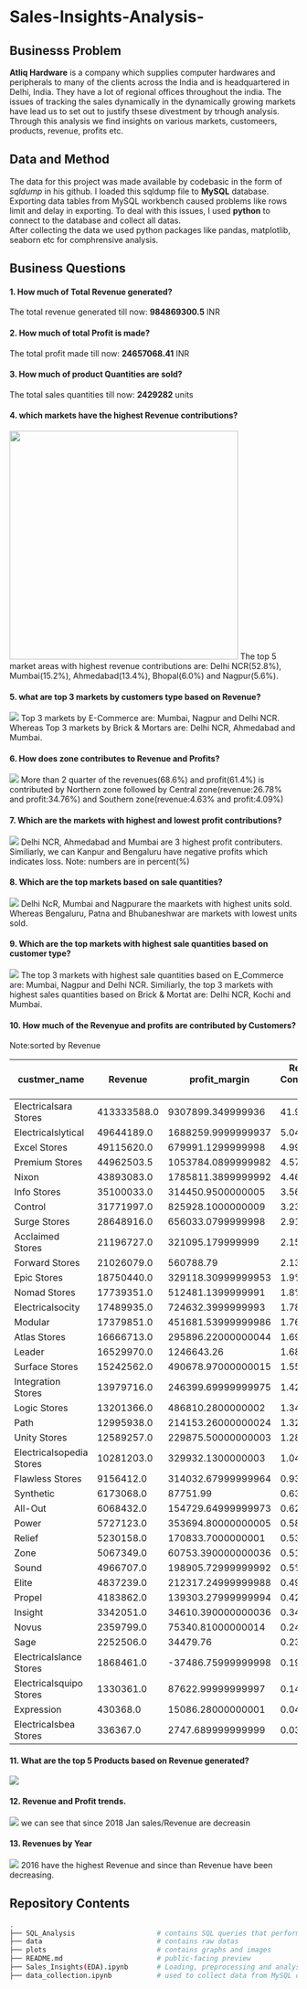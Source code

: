 # Sales-Insights-Analysis-

## Businesss Problem
**Atliq Hardware** is a company which supplies computer hardwares and peripherals to many of the clients across the India and is headquartered in Delhi, India. They have a lot of regional offices throughout the india. The issues of tracking the sales dynamically in the dynamically growing markets have lead us to set out to justify thsese divestment by trhough analysis. Through this analysis we find insights on various markets, customeers, products, revenue, profits etc.  

## Data and Method
The data for this project was made available by <a link="https://github.com/codebasics/DataAnalysisProjects/tree/master/1_SalesInsights">codebasic</a> in the form of *sqldump* in his github. I loaded this sqldump file to **MySQL** database. Exporting data tables from MySQL workbench caused problems like rows limit and delay in exporting. To deal with this issues, I used **python** to connect to the database and collect all datas.  
After collecting the data we used python packages like pandas, matplotlib, seaborn etc for comphrensive analysis.  

## Business Questions
#### 1. How much of Total Revenue generated?  
The total revenue generated till now: **984869300.5** INR  

#### 2. How much of total Profit is made?
The total profit made till now: **24657068.41** INR

#### 3. How much of product Quantities are sold?
The total sales quantities till now:  **2429282** units

#### 4. which markets have the highest Revenue contributions?
<img src="plots/revenuebymarkets.png" height='400'>  
The top 5 market areas with highest revenue contributions are: Delhi NCR(52.8%), Mumbai(15.2%), Ahmedabad(13.4%), Bhopal(6.0%) and Nagpur(5.6%).  
   
#### 5. what are top 3 markets by customers type based on Revenue?
<img src="plots/revenuebymarkets_&_cust_type.png">  
Top 3 markets by E-Commerce are: Mumbai, Nagpur and Delhi NCR. Whereas Top 3 markets by Brick & Mortars are: Delhi NCR, Ahmedabad and Mumbai.  

#### 6. How does zone contributes to Revenue and Profits?  
<img src="plots/Revenue_profit_contr_by_market(zone).png">  
More than 2 quarter of the revenues(68.6%) and profit(61.4%) is contributed by Northern zone followed by Central zone(revenue:26.78% and profit:34.76%) and Southern zone(revenue:4.63% and profit:4.09%)

#### 7. Which are the markets with highest and lowest profit contributions?  
<img src='plots/proft_pct_by_markets.png'>  
Delhi NCR, Ahmedabad and Mumbai are 3 highest profit contributers. Similiarly, we can Kanpur and Bengaluru have negative profits which indicates loss. Note: numbers are in percent(%)  

#### 8. Which are the top markets based on sale quantities?  
<img src="plots/sales_qty_by_markets.png">  
Delhi NcR, Mumbai and Nagpurare the maarkets with highest units sold. Whereas Bengaluru, Patna and Bhubaneshwar are markets with lowest units sold.

#### 9. Which are the top markets with highest sale quantities based on customer type?  
<img src="plots/sales_qty_by_markets_&_custtype.png">  
The top 3 markets with highest sale quantities based on E_Commerce are: Mumbai, Nagpur and Delhi NCR. Similiarly, the top 3 markets with highest sales quantities based on Brick & Mortat are: Delhi NCR, Kochi and Mumbai.

#### 10. How much of the Revenyue and profits are contributed by Customers?
Note:sorted by Revenue

|custmer_name            |Revenue    |profit_margin     |Revenue Contribution %|profit margin %|
|------------------------|-----------|------------------|----------------------|---------------|
|Electricalsara Stores   |413333588.0|9307899.349999936 |41.97%                |37.75%         |
|Electricalslytical      |49644189.0 |1688259.9999999937|5.04%                 |6.85%          |
|Excel Stores            |49115620.0 |679991.1299999998 |4.99%                 |2.76%          |
|Premium Stores          |44962503.5 |1053784.0899999982|4.57%                 |4.27%          |
|Nixon                   |43893083.0 |1785811.3899999992|4.46%                 |7.24%          |
|Info Stores             |35100033.0 |314450.9500000005 |3.56%                 |1.28%          |
|Control                 |31771997.0 |825928.1000000009 |3.23%                 |3.35%          |
|Surge Stores            |28648916.0 |656033.0799999998 |2.91%                 |2.66%          |
|Acclaimed Stores        |21196727.0 |321095.179999999  |2.15%                 |1.3%           |
|Forward Stores          |21026079.0 |560788.79         |2.13%                 |2.27%          |
|Epic Stores             |18750440.0 |329118.30999999953|1.9%                  |1.33%          |
|Nomad Stores            |17739351.0 |512481.1399999991 |1.8%                  |2.08%          |
|Electricalsocity        |17489935.0 |724632.3999999993 |1.78%                 |2.94%          |
|Modular                 |17379851.0 |451681.53999999986|1.76%                 |1.83%          |
|Atlas Stores            |16666713.0 |295896.22000000044|1.69%                 |1.2%           |
|Leader                  |16529970.0 |1246643.26        |1.68%                 |5.06%          |
|Surface Stores          |15242562.0 |490678.97000000015|1.55%                 |1.99%          |
|Integration Stores      |13979716.0 |246399.69999999975|1.42%                 |1.0%           |
|Logic Stores            |13201366.0 |486810.2800000002 |1.34%                 |1.97%          |
|Path                    |12995938.0 |214153.26000000024|1.32%                 |0.87%          |
|Unity Stores            |12589257.0 |229875.50000000003|1.28%                 |0.93%          |
|Electricalsopedia Stores|10281203.0 |329932.1300000003 |1.04%                 |1.34%          |
|Flawless Stores         |9156412.0  |314032.67999999964|0.93%                 |1.27%          |
|Synthetic               |6173068.0  |87751.99          |0.63%                 |0.36%          |
|All-Out                 |6068432.0  |154729.64999999973|0.62%                 |0.63%          |
|Power                   |5727123.0  |353694.80000000005|0.58%                 |1.43%          |
|Relief                  |5230158.0  |170833.7000000001 |0.53%                 |0.69%          |
|Zone                    |5067349.0  |60753.390000000036|0.51%                 |0.25%          |
|Sound                   |4966707.0  |198905.72999999992|0.5%                  |0.81%          |
|Elite                   |4837239.0  |212317.24999999988|0.49%                 |0.86%          |
|Propel                  |4183862.0  |139303.27999999994|0.42%                 |0.56%          |
|Insight                 |3342051.0  |34610.390000000036|0.34%                 |0.14%          |
|Novus                   |2359799.0  |75340.81000000014 |0.24%                 |0.31%          |
|Sage                    |2252506.0  |34479.76          |0.23%                 |0.14%          |
|Electricalslance Stores |1868461.0  |-37486.75999999998|0.19%                 |-0.15%         |
|Electricalsquipo Stores |1330361.0  |87622.99999999997 |0.14%                 |0.36%          |
|Expression              |430368.0   |15086.28000000001 |0.04%                 |0.06%          |
|Electricalsbea Stores   |336367.0   |2747.689999999999 |0.03%                 |0.01%          |


#### 11. What are the top 5 Products based on Revenue generated?  
<img src="plots/top5products.png">

#### 12. Revenue and Profit trends.  
<img src="plots/sales_trend.png">  
we can see that since 2018 Jan sales/Revenue are decreasin

#### 13. Revenues by Year
<img src="plots/revenue_by_year.png">  
2016 have the highest Revenue and since than Revenue have been decreasing.  


## Repository Contents

```bash
.
├── SQL_Analysis                    # contains SQL queries that perform exactly the same analysis
├── data                            # contains raw datas                            
├── plots                           # contains graphs and images
├── README.md                       # public-facing preview
├── Sales_Insights(EDA).ipynb       # Loading, preprocessing and analysis with python
├── data_collection.ipynb           # used to collect data from MySQL database







